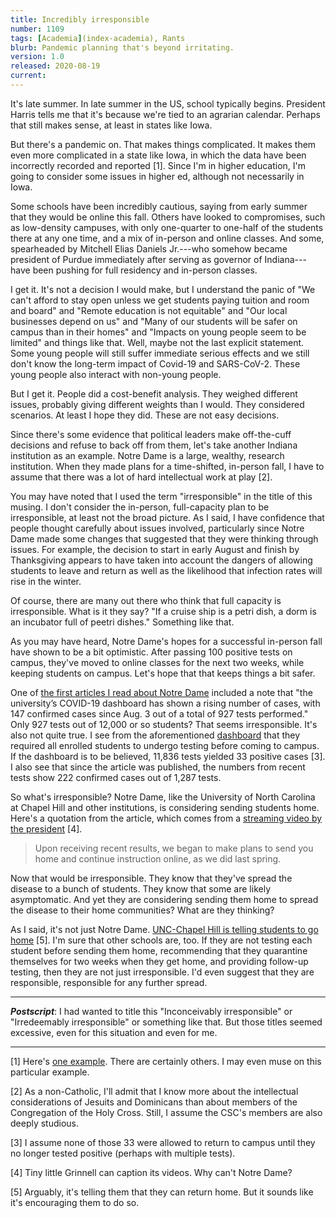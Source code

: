 ```yaml
---
title: Incredibly irresponsible
number: 1109
tags: [Academia](index-academia), Rants
blurb: Pandemic planning that's beyond irritating.
version: 1.0
released: 2020-08-19 
current: 
---
```


It's late summer.  In late summer in the US, school typically begins.
President Harris tells me that it's because we're tied to an agrarian
calendar.  Perhaps that still makes sense, at least in states like
Iowa.

But there's a pandemic on.  That makes things complicated.  It makes
them even more complicated in a state like Iowa, in which the data
have been incorrectly recorded and reported [1].  Since I'm in
higher education, I'm going to consider some issues in higher ed,
although not necessarily in Iowa.

Some schools have been incredibly cautious, saying from early summer
that they would be online this fall.  Others have looked to
compromises, such as low-density campuses, with only one-quarter
to one-half of the students there at any one time, and a mix of
in-person and online classes.  And some, spearheaded by Mitchell
Elias Daniels Jr.---who somehow became president of Purdue immediately
after serving as governor of Indiana---have been pushing for full
residency and in-person classes.

I get it.  It's not a decision I would make, but I understand the
panic of "We can't afford to stay open unless we get students paying
tuition and room and board" and "Remote education is not equitable"
and "Our local businesses depend on us" and "Many of our students
will be safer on campus than in their homes" and "Impacts on young
people seem to be limited" and things like that.  Well, maybe not
the last explicit statement.  Some young people will still suffer
immediate serious effects and we still don't know the long-term
impact of Covid-19 and SARS-CoV-2.  These young people also interact
with non-young people.

But I get it.  People did a cost-benefit analysis.  They weighed
different issues, probably giving different weights than I would.
They considered scenarios.  At least I hope they did.  These are not
easy decisions.

Since there's some evidence that political leaders make off-the-cuff
decisions and refuse to back off from them, let's take another
Indiana institution as an example.  Notre Dame is a large, wealthy,
research institution.  When they made plans for a time-shifted,
in-person fall, I have to assume that there was a lot of hard
intellectual work at play [2].

You may have noted that I used the term "irresponsible" in the title
of this musing.  I don't consider the in-person, full-capacity plan
to be irresponsible, at least not the broad picture.  As I said, I
have confidence that people thought carefully about issues involved,
particularly since Notre Dame made some changes that suggested that
they were thinking through issues.  For example, the decision to
start in early August and finish by Thanksgiving appears to have taken
into account the dangers of allowing students to leave and return as
well as the likelihood that infection rates will rise in the winter.

Of course, there are many out there who think that full capacity is
irresponsible.  What is it they say?  "If a cruise ship is a petri dish,
a dorm is an incubator full of peetri dishes."  Something like that.

As you may have heard, Notre Dame's hopes for a successful in-person
fall have shown to be a bit optimistic.  After passing 100 positive
tests on campus, they've moved to online classes for the next two weeks,
while keeping students on campus.  Let's hope that that keeps things
a bit safer.

One of [the first articles I read about Notre
Dame](https://www.insidehighered.com/news/2020/08/19/michigan-state-scraps-person-undergraduate-classes-fall-notre-dame-suspends-2-weeks)
included a note that "the university’s COVID-19 dashboard has shown
a rising number of cases, with 147 confirmed cases since Aug. 3 out
of a total of 927 tests performed."  Only 927 tests out of 12,000
or so students?  That seems irresponsible.  It's also not quite
true.  I see from the aforementioned
[dashboard](https://here.nd.edu/our-approach/dashboard/) that they
required all enrolled students to undergo testing before coming to
campus.  If the dashboard is to be believed, 11,836 tests yielded
33 positive cases [3].  I also see that since the article was published,
the numbers from recent tests show 222 confirmed cases out of 1,287
tests.

So what's irresponsible?  Notre Dame, like the University of North
Carolina at Chapel Hill and other institutions, is considering sending
students home.  Here's a quotation from the article, which comes
from a [streaming video by the president](https://www.youtube.com/watch?v=7vtKUv7xKGg&feature=youtu.be&t=1207) [4].

> Upon receiving recent results, we began to make plans to send you home and continue instruction online, as we did last spring.

Now that would be irresponsible.  They know that they've spread the disease
to a bunch of students.  They know that some are likely asymptomatic.  And
yet they are considering sending them home to spread the disease to their
home communities?  What are they thinking? 

As I said, it's not just Notre Dame.  [UNC-Chapel Hill is telling
students to go
home](https://www.unc.edu/posts/2020/08/17/shift-to-remote-cm/) [5].
I'm sure that other schools are, too.  If they are not testing each
student before sending them home, recommending that they quarantine
themselves for two weeks when they get home, and providing follow-up
testing, then they are not just irresponsible.  I'd even suggest that
they are responsible, responsible for any further spread.

---

**_Postscript_**: I had wanted to title this "Inconceivably
irresponsible" or "Irredeemably irresponsible" or something like that.
But those titles seemed excessive, even for this situation and even
for me.

---

[1] Here's [one example](https://www.desmoinesregister.com/story/news/health/2020/08/17/iowa-coronavirus-numbers-skews-results-covid-19-data-glitch/3385665001/).  There are certainly others.  I may even muse on this particular example.

[2] As a non-Catholic, I'll admit that I know more about the intellectual
considerations of Jesuits and Dominicans than about members of the
Congregation of the Holy Cross.  Still, I assume the CSC's members are
also deeply studious.

[3] I assume none of those 33 were allowed to return to campus until they 
no longer tested positive (perhaps with multiple tests).

[4] Tiny little Grinnell can caption its videos.  Why can't Notre Dame?

[5] Arguably, it's telling them that they can return home.  But it 
sounds like it's encouraging them to do so.
